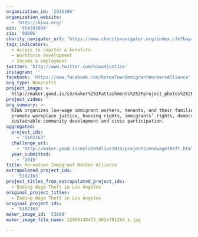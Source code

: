 ```yaml
---
organization_id: '2015106'
organization_website:
  - 'http://kiwa.org/'
ein: '954392004'
zip: '90006'
charity_navigator_url: 'https://www.charitynavigator.org/index.cfm?bay=search.profile&ein=954392004'
tags_indicators:
  - Access to capital & benefits
  - Workforce development
  - Income & employment
twitter: 'http://www.twitter.com/kiwa4justice'
instagram: ''
facebook: 'https://www.facebook.com/KoreaTownImmigrantWorkersAlliance'
org_type: Nonprofit
project_image: >-
  http://maker.good.is/s3/maker%252Fattachments%252Fproject_photos%252Fimages%252F23889%252Fdisplay%252F12000148473_482ef012b5_k.jpg=c570x385
project_video: ''
org_summary: >-
  KIWA organizes low-wage immigrant workers, tenants, and their families to
  promote workplace justice, housing rights, immigrants’ rights, democratic and
  sustainable community development and civic participation.
aggregated:
  project_ids:
    - '5102163'
  challenge_url:
    - 'http://maker.good.is/myla2050live2015/projects/endwagetheft.html'
  year_submitted:
    - '2015'
title: Koreatown Immigrant Worker Alliance
extrapolated_project_ids:
  - '5102163'
project_titles_from_extrapolated_project_ids:
  - Ending Wage Theft in Los Angeles
original_project_titles:
  - Ending Wage Theft in Los Angeles
original_project_ids:
  - '5102163'
maker_image_id: '23889'
maker_image_file_name: 12000148473_482ef012b5_k.jpg

---
```

